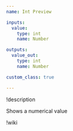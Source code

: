 ```yaml
---
name: Int Preview

inputs:
  value:
    type: int
    name: Number

outputs:
  value_out:
    type: int
    name: Number

custom_class: true

---
```


!description

Shows a numerical value

!wiki
